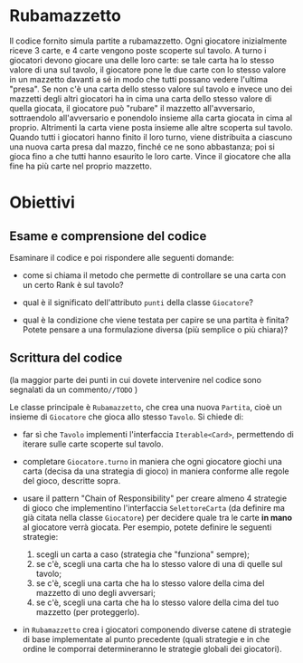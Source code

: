 # Rubamazzetto

Il codice fornito simula partite a rubamazzetto. Ogni giocatore inizialmente
riceve 3 carte, e 4 carte vengono poste scoperte sul tavolo. A turno i giocatori
devono giocare una delle loro carte: se tale carta ha lo stesso valore di una
sul tavolo, il giocatore pone le due carte con lo stesso valore in un mazzetto
davanti a sé in modo che tutti possano vedere l'ultima "presa". Se non c'è una
carta dello stesso valore sul tavolo e invece uno dei mazzetti degli altri
giocatori ha in cima una carta dello stesso valore di quella giocata, il
giocatore può "rubare" il mazzetto all'avversario, sottraendolo all'avversario e
ponendolo insieme alla carta giocata in cima al proprio. Altrimenti la carta
viene posta insieme alle altre scoperta sul tavolo. Quando tutti i giocatori
hanno finito il loro turno, viene distribuita a ciascuno una nuova carta presa
dal mazzo, finché ce ne sono abbastanza; poi si gioca fino a che tutti hanno
esaurito le loro carte. Vince il giocatore che alla fine ha più carte nel
proprio mazzetto.

# Obiettivi

## Esame e comprensione del codice

Esaminare il codice e poi rispondere alle seguenti domande:

- come si chiama il metodo che permette di controllare se una carta con un certo Rank è sul tavolo?

- qual è il significato dell'attributo `punti` della classe `Giocatore`?

- qual è la condizione che viene testata per capire se una partita è finita? 
  Potete pensare a una formulazione diversa (più semplice o più chiara)?

## Scrittura del codice 
(la maggior parte dei punti in cui dovete intervenire nel codice sono segnalati da un commento`//TODO` )

Le classe principale è `Rubamazzetto`, che crea una nuova `Partita`, cioè un
insieme di `Giocatore` che gioca allo stesso `Tavolo`. Si chiede di:

- far sì che `Tavolo` implementi l'interfaccia `Iterable<Card>`, permettendo di
  iterare sulle carte scoperte sul tavolo.

- completare `Giocatore.turno` in maniera che ogni giocatore giochi una carta
  (decisa da una strategia di gioco) in maniera conforme alle regole del gioco,
  descritte sopra.
  
- usare il pattern "Chain of Responsibility" per creare almeno 4 strategie di
  gioco che implementino l'interfaccia `SelettoreCarta` (da definire ma già citata nella classe `Giocatore`) per decidere 
  quale tra le carte **in mano** al giocatore verrà giocata. Per
  esempio, potete definire le seguenti strategie: 
  
    1) scegli un carta a caso (strategia che "funziona" sempre);
    1) se c'è, scegli una carta che ha lo stesso valore di una di quelle sul tavolo;
    1) se c'è, scegli una carta che ha lo stesso valore della cima del mazzetto di uno degli avversari; 
    1) se c'è, scegli una carta che ha lo stesso valore della cima del tuo mazzetto (per proteggerlo).
  
- in `Rubamazzetto` crea i giocatori componendo diverse catene di strategie di
  base implementate al punto precedente (quali strategie e in che ordine le comporrai determineranno le strategie globali dei giocatori).
  
